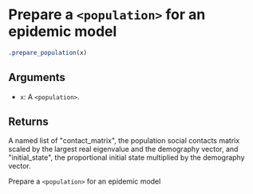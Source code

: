 # Prepare a `<population>` for an epidemic model

```r
.prepare_population(x)
```

## Arguments

- `x`: A `<population>`.

## Returns

A named list of "contact_matrix", the population social contacts matrix scaled by the largest real eigenvalue and the demography vector, and "initial_state", the proportional initial state multiplied by the demography vector.

Prepare a `<population>` for an epidemic model
